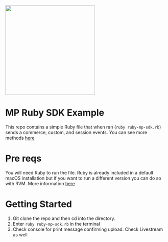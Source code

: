 <img src="https://static.mparticle.com/sdk/mp_logo_black.svg" width="280">

# MP Ruby SDK Example
This repo contains a simple Ruby file that when ran (```ruby ruby-mp-sdk.rb```) sends a commerce, custom, and session events. You can see more methods [here](https://docs.mparticle.com/developers/server/ruby/)

# Pre reqs
 
 You will need Ruby to run the file. Ruby is already included in a default macOS installation but if you want to run a different version you can do so with RVM. More information [here](https://www.phusionpassenger.com/library/walkthroughs/deploy/ruby/ownserver/nginx/oss/install_language_runtime.html)

# Getting Started 

1. Git clone the repo and then cd into the directory. 
2. Enter ```ruby ruby-mp-sdk.rb``` in the terminal 
3. Check console for print message confirming upload. Check Livestream as well
